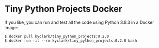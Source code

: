 # Tiny Python Projects Docker

If you like, you can run and test all the code using Python 3.8.3 in a Docker image:

```
$ docker pull kyclark/tiny_python_projects:0.2.0
$ docker run -it --rm kyclark/tiny_python_projects:0.2.0 bash
```
